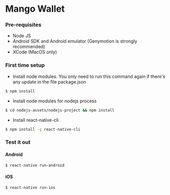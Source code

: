 # Mango Wallet

### Pre-requisites

  - Node JS
  - Android SDK and Android emulator (Genymotion is strongly recommended)
  - XCode (MacOS only)

### First time setup
  - Install node modules. You only need to run this command again if there's any update in the file package.json
```sh
$ npm install
```

  - Install node modules for nodejs process
```sh
$ cd nodejs-assets/nodejs-project && npm install
```

  - Install react-native-cli
```sh
$ npm install -g react-native-cli
```

### Test it out
#### Android
```sh
$ react-native run-android
```

#### iOS
```sh
$ react-native run-ios
```
